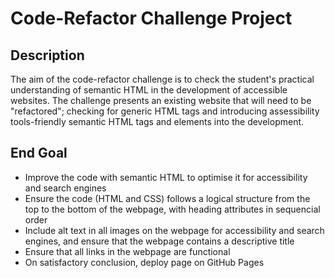 # Code-Refactor Challenge Project

## Description
The aim of the code-refactor challenge is to check the student's practical understanding of semantic HTML in the development of accessible websites. The challenge presents an existing website that will need to be "refactored"; checking for generic HTML tags and introducing assessibility tools-friendly semantic HTML tags and elements into the development.

## End Goal

- Improve the code with semantic HTML to optimise it for accessibility and search engines
- Ensure the code (HTML and CSS) follows a logical structure from the top to the bottom of the webpage, with heading attributes in sequencial order
- Include alt text in all images on the webpage for accessibility and search engines, and ensure that the webpage contains a descriptive title
- Ensure that all links in the webpage are functional
- On satisfactory conclusion, deploy page on GitHub Pages